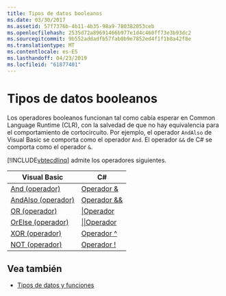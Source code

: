 ```yaml
---
title: Tipos de datos booleanos
ms.date: 03/30/2017
ms.assetid: 57f7376b-4b11-4b35-98a9-780382053ceb
ms.openlocfilehash: 2535d72a89691466b977e1d4c460ff73e3b93dc2
ms.sourcegitcommit: 9b552addadfb57fab0b9e7852ed4f1f1b8a42f8e
ms.translationtype: MT
ms.contentlocale: es-ES
ms.lasthandoff: 04/23/2019
ms.locfileid: "61877401"
---
```

# <a name="boolean-data-types"></a>Tipos de datos booleanos
Los operadores booleanos funcionan tal como cabía esperar en Common Language Runtime (CLR), con la salvedad de que no hay equivalencia para el comportamiento de cortocircuito. Por ejemplo, el operador `AndAlso` de Visual Basic se comporta como el operador `And`. El operador `&&` de C# se comporta como el operador `&`.  
  
 [!INCLUDE[vbtecdlinq](../../../../../../includes/vbtecdlinq-md.md)] admite los operadores siguientes.  
  
|Visual Basic|C#|  
|------------------|---------|  
|[And (operador)](~/docs/visual-basic/language-reference/operators/and-operator.md)|[Operador &](~/docs/csharp/language-reference/operators/boolean-logical-operators.md#logical-and-operator-)|  
|[AndAlso (operador)](~/docs/visual-basic/language-reference/operators/andalso-operator.md)|[Operador &&](~/docs/csharp/language-reference/operators/boolean-logical-operators.md#conditional-logical-and-operator-)|  
|[OR (operador)](~/docs/visual-basic/language-reference/operators/or-operator.md)|[&#124;Operador](~/docs/csharp/language-reference/operators/boolean-logical-operators.md#logical-or-operator-)|  
|[OrElse (operador)](~/docs/visual-basic/language-reference/operators/orelse-operator.md)|[&#124;&#124;Operador](~/docs/csharp/language-reference/operators/boolean-logical-operators.md#conditional-logical-or-operator-)|  
|[XOR (operador)](~/docs/visual-basic/language-reference/operators/xor-operator.md)|[Operador ^](~/docs/csharp/language-reference/operators/boolean-logical-operators.md#logical-exclusive-or-operator-)|  
|[NOT (operador)](~/docs/visual-basic/language-reference/operators/not-operator.md)|[Operador \!](~/docs/csharp/language-reference/operators/boolean-logical-operators.md#logical-negation-operator-)|  
  
## <a name="see-also"></a>Vea también

- [Tipos de datos y funciones](../../../../../../docs/framework/data/adonet/sql/linq/data-types-and-functions.md)
